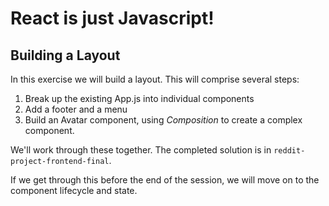 # React is just Javascript!

## Building a Layout
In this exercise we will build a layout. This will comprise several steps:

1. Break up the existing App.js into individual components
2. Add a footer and a menu
3. Build an Avatar component, using *Composition* to create a complex component.

We'll work through these together. The completed solution is in `reddit-project-frontend-final`.

If we get through this before the end of the session, we will move on to the component lifecycle and state.
